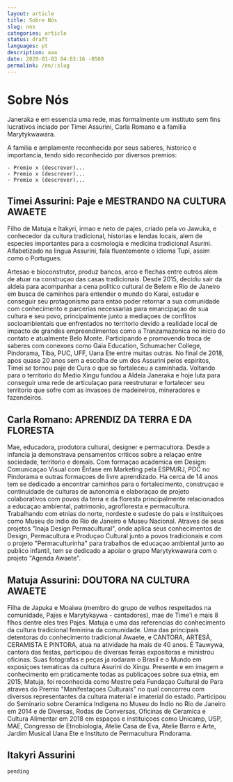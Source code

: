 ```yaml
---
layout: article
title: Sobre Nós
slug: nos
categories: article
status: draft
languages: pt
description: aaa
date: 2020-01-03 04:03:16 -0500
permalink: /en/:slug
---
```

# Sobre Nós

Janeraka e em essencia uma rede, mas formalmente um instituto sem fins lucrativos inciado por Timei Assurini, Carla Romano e a familia Marytykwawara.

A familia e amplamente reconhecida por seus saberes, historico e importancia, tendo sido reconhecido por diversos premios:

```
- Premio x (descrever)...
- Premio x (descrever)...
- Premio x (descrever)...  
```

## Timei Assurini: Paje e MESTRANDO NA CULTURA AWAETE

Filho de Matuja e Itakyri, irmao e neto de pajes, criado pela vo Jawuka, e conhecedor da cultura tradicional, historias e lendas locais, alem de especies importantes para a cosmologia e medicina tradicional Asurini. Alfabetizado na lingua Assurini, fala fluentemente o idioma Tupi, assim como o Portugues.

Artesao e bioconstrutor, produz bancos, arco e flechas entre outros alem de atuar na construçao das casas tradicionais. Desde 2015, decidiu sair da aldeia para acompanhar a cena politico cultural de Belem e Rio de Janeiro em busca de caminhos para entender o mundo do Karai, estudar e conseguir seu protagonismo para entao poder retornar a sua comunidade com conhecimento e parcerias necessarias para emancipaçao de sua cultura e seu povo, principalmente junto a mediaçoes de conflitos socioambientais que enfrentados no territorio devido a realidade local de impacto de grandes empreendimentos como a Tranzamazonica no inicio do contato e atualmente Belo Monte. Participando e promovendo troca de saberes com conexoes como Gaia Education, Schumacher College, Pindorama, Tiba, PUC, UFF, Uana Ete entre muitas outras. No final de 2018, apos quase 20 anos sem a escolha de um dos Assurini pelos espiritos, Timei se tornou paje de Cura o que so fortaleceu a caminhada. Voltando para o territorio do Medio Xingu fundou a Aldeia Janeraka e hoje luta para conseguir uma rede de articulaçao para reestruturar e fortalecer seu territorio que sofre com as invasoes de madeireiros, mineradores e fazendeiros.

## Carla Romano: APRENDIZ DA TERRA E DA FLORESTA

Mae, educadora, produtora cultural, designer e permacultora. Desde a infancia ja demonstrava pensamentos criticos sobre a relaçao entre sociedade, territorio e demais. Com formaçao academica em Design: Comunicaçao Visual com Ênfase em Marketing pela ESPM/RJ, PDC no Pindorama e outras formaçoes de livre aprendizado. Ha cerca de 14 anos tem se dedicado a encontrar caminhos para o fortalecimento, construçao e continuidade de culturas de autonomia e elaboraçao de projeto colaborativos com povos da terra e da floresta principalmente relacionados a educaçao ambiental, patrimonio, agrofloresta e permacultura. Trabalhando com etnias do norte, nordeste e sudeste do pais e instituiçoes como Museu do indio do Rio de Janeiro e Museu Nacional. Atraves de seus projetos "Inaja Design Permacultural", onde aplica seus conhecimentos de Design, Permacultura e Produçao Cultural junto a povos tradicionais e com o projeto "Permaculturinha" para trabalhos de educaçao ambiental junto ao publico infantil, tem se dedicado a apoiar o grupo Marytykwawara com o projeto "Agenda Awaete".

## Matuja Assurini: DOUTORA NA CULTURA AWAETE

Filha de Japuka e Moaiwa (membro do grupo de velhos respeitados na comunidade, Pajes e Marytykaywa - cantadores), mae de Time'i e mais 8 flhos dentre eles tres Pajes. Matuja e uma das referencias do conhecimento da cultura tradicional feminina da comunidade. Uma das principais detentoras do conhecimento tradicional Awaete, e CANTORA, ARTESÃ, CERAMISTA E PINTORA, atua na atividade ha mais de 40 anos. É Tauwywa, cantora das festas, participou de diversas feiras expositoras e ministrou oficinas. Suas fotografas e peças ja rodaram o Brasil e o Mundo em exposiçoes tematicas da cultura Asurini do Xingu. Presente e em imagem e conhecimento em praticamente todas as publicaçoes sobre sua etnia, em 2015, Matuja, foi reconhecida como Mestre pela Fundaçao Cultural do Para atraves do Premio "Manifestaçoes Culturais" no qual concorreu com diversos representantes da cultura material e imaterial do estado. Participou do Seminario sobre Ceramica Indigena no Museu do Índio no Rio de Janeiro em 2014 e de Diversas, Rodas de Conversas, Oficinas de Ceramica e Cultura Alimentar em 2018 em espaços e instituiçoes como Unicamp, USP, MAE, Congresso de Etnobiologia, Atelie Casa de Eva, Atelie Barro e Arte, Jardim Musical Uana Ete e Instituto de Permacultura Pindorama.

## Itakyri Assurini

`pending`